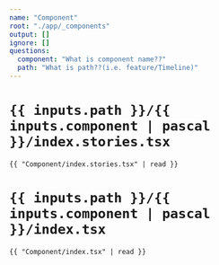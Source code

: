 ```yaml
---
name: "Component"
root: "./app/_components"
output: []
ignore: []
questions:
  component: "What is component name??"
  path: "What is path??(i.e. feature/Timeline)"
---
```


# `{{ inputs.path }}/{{ inputs.component | pascal }}/index.stories.tsx`

```tsx
{{ "Component/index.stories.tsx" | read }}
```

# `{{ inputs.path }}/{{ inputs.component | pascal }}/index.tsx`

```tsx
{{ "Component/index.tsx" | read }}
```
